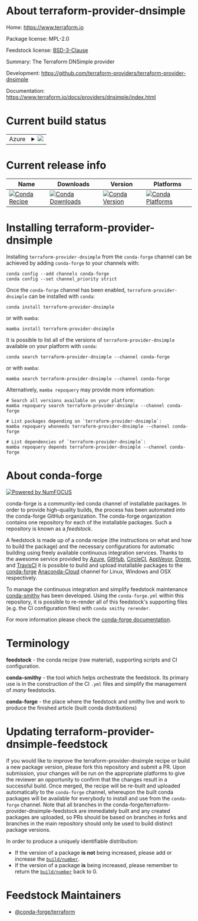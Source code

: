 About terraform-provider-dnsimple
=================================

Home: https://www.terraform.io

Package license: MPL-2.0

Feedstock license: [BSD-3-Clause](https://github.com/conda-forge/terraform-provider-dnsimple-feedstock/blob/main/LICENSE.txt)

Summary: The Terraform DNSimple provider

Development: https://github.com/terraform-providers/terraform-provider-dnsimple

Documentation: https://www.terraform.io/docs/providers/dnsimple/index.html

Current build status
====================


<table>
    
  <tr>
    <td>Azure</td>
    <td>
      <details>
        <summary>
          <a href="https://dev.azure.com/conda-forge/feedstock-builds/_build/latest?definitionId=2015&branchName=main">
            <img src="https://dev.azure.com/conda-forge/feedstock-builds/_apis/build/status/terraform-provider-dnsimple-feedstock?branchName=main">
          </a>
        </summary>
        <table>
          <thead><tr><th>Variant</th><th>Status</th></tr></thead>
          <tbody><tr>
              <td>linux_64</td>
              <td>
                <a href="https://dev.azure.com/conda-forge/feedstock-builds/_build/latest?definitionId=2015&branchName=main">
                  <img src="https://dev.azure.com/conda-forge/feedstock-builds/_apis/build/status/terraform-provider-dnsimple-feedstock?branchName=main&jobName=linux&configuration=linux_64_" alt="variant">
                </a>
              </td>
            </tr><tr>
              <td>osx_64</td>
              <td>
                <a href="https://dev.azure.com/conda-forge/feedstock-builds/_build/latest?definitionId=2015&branchName=main">
                  <img src="https://dev.azure.com/conda-forge/feedstock-builds/_apis/build/status/terraform-provider-dnsimple-feedstock?branchName=main&jobName=osx&configuration=osx_64_" alt="variant">
                </a>
              </td>
            </tr><tr>
              <td>win_64</td>
              <td>
                <a href="https://dev.azure.com/conda-forge/feedstock-builds/_build/latest?definitionId=2015&branchName=main">
                  <img src="https://dev.azure.com/conda-forge/feedstock-builds/_apis/build/status/terraform-provider-dnsimple-feedstock?branchName=main&jobName=win&configuration=win_64_" alt="variant">
                </a>
              </td>
            </tr>
          </tbody>
        </table>
      </details>
    </td>
  </tr>
</table>

Current release info
====================

| Name | Downloads | Version | Platforms |
| --- | --- | --- | --- |
| [![Conda Recipe](https://img.shields.io/badge/recipe-terraform--provider--dnsimple-green.svg)](https://anaconda.org/conda-forge/terraform-provider-dnsimple) | [![Conda Downloads](https://img.shields.io/conda/dn/conda-forge/terraform-provider-dnsimple.svg)](https://anaconda.org/conda-forge/terraform-provider-dnsimple) | [![Conda Version](https://img.shields.io/conda/vn/conda-forge/terraform-provider-dnsimple.svg)](https://anaconda.org/conda-forge/terraform-provider-dnsimple) | [![Conda Platforms](https://img.shields.io/conda/pn/conda-forge/terraform-provider-dnsimple.svg)](https://anaconda.org/conda-forge/terraform-provider-dnsimple) |

Installing terraform-provider-dnsimple
======================================

Installing `terraform-provider-dnsimple` from the `conda-forge` channel can be achieved by adding `conda-forge` to your channels with:

```
conda config --add channels conda-forge
conda config --set channel_priority strict
```

Once the `conda-forge` channel has been enabled, `terraform-provider-dnsimple` can be installed with `conda`:

```
conda install terraform-provider-dnsimple
```

or with `mamba`:

```
mamba install terraform-provider-dnsimple
```

It is possible to list all of the versions of `terraform-provider-dnsimple` available on your platform with `conda`:

```
conda search terraform-provider-dnsimple --channel conda-forge
```

or with `mamba`:

```
mamba search terraform-provider-dnsimple --channel conda-forge
```

Alternatively, `mamba repoquery` may provide more information:

```
# Search all versions available on your platform:
mamba repoquery search terraform-provider-dnsimple --channel conda-forge

# List packages depending on `terraform-provider-dnsimple`:
mamba repoquery whoneeds terraform-provider-dnsimple --channel conda-forge

# List dependencies of `terraform-provider-dnsimple`:
mamba repoquery depends terraform-provider-dnsimple --channel conda-forge
```


About conda-forge
=================

[![Powered by
NumFOCUS](https://img.shields.io/badge/powered%20by-NumFOCUS-orange.svg?style=flat&colorA=E1523D&colorB=007D8A)](https://numfocus.org)

conda-forge is a community-led conda channel of installable packages.
In order to provide high-quality builds, the process has been automated into the
conda-forge GitHub organization. The conda-forge organization contains one repository
for each of the installable packages. Such a repository is known as a *feedstock*.

A feedstock is made up of a conda recipe (the instructions on what and how to build
the package) and the necessary configurations for automatic building using freely
available continuous integration services. Thanks to the awesome service provided by
[Azure](https://azure.microsoft.com/en-us/services/devops/), [GitHub](https://github.com/),
[CircleCI](https://circleci.com/), [AppVeyor](https://www.appveyor.com/),
[Drone](https://cloud.drone.io/welcome), and [TravisCI](https://travis-ci.com/)
it is possible to build and upload installable packages to the
[conda-forge](https://anaconda.org/conda-forge) [Anaconda-Cloud](https://anaconda.org/)
channel for Linux, Windows and OSX respectively.

To manage the continuous integration and simplify feedstock maintenance
[conda-smithy](https://github.com/conda-forge/conda-smithy) has been developed.
Using the ``conda-forge.yml`` within this repository, it is possible to re-render all of
this feedstock's supporting files (e.g. the CI configuration files) with ``conda smithy rerender``.

For more information please check the [conda-forge documentation](https://conda-forge.org/docs/).

Terminology
===========

**feedstock** - the conda recipe (raw material), supporting scripts and CI configuration.

**conda-smithy** - the tool which helps orchestrate the feedstock.
                   Its primary use is in the construction of the CI ``.yml`` files
                   and simplify the management of *many* feedstocks.

**conda-forge** - the place where the feedstock and smithy live and work to
                  produce the finished article (built conda distributions)


Updating terraform-provider-dnsimple-feedstock
==============================================

If you would like to improve the terraform-provider-dnsimple recipe or build a new
package version, please fork this repository and submit a PR. Upon submission,
your changes will be run on the appropriate platforms to give the reviewer an
opportunity to confirm that the changes result in a successful build. Once
merged, the recipe will be re-built and uploaded automatically to the
`conda-forge` channel, whereupon the built conda packages will be available for
everybody to install and use from the `conda-forge` channel.
Note that all branches in the conda-forge/terraform-provider-dnsimple-feedstock are
immediately built and any created packages are uploaded, so PRs should be based
on branches in forks and branches in the main repository should only be used to
build distinct package versions.

In order to produce a uniquely identifiable distribution:
 * If the version of a package **is not** being increased, please add or increase
   the [``build/number``](https://docs.conda.io/projects/conda-build/en/latest/resources/define-metadata.html#build-number-and-string).
 * If the version of a package **is** being increased, please remember to return
   the [``build/number``](https://docs.conda.io/projects/conda-build/en/latest/resources/define-metadata.html#build-number-and-string)
   back to 0.

Feedstock Maintainers
=====================

* [@conda-forge/terraform](https://github.com/conda-forge/terraform/)

